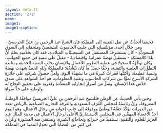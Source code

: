 ```yaml
---
layout: default
section: '272'
name:
image1: 
image1-caption: 
---
```

فحينما أتحدَّثُ عن نقلِ التقنيةِ إلى المملكةِ فإن الشيخَ عبدَ الرحمنِ بنَ عليٍّ الجريسيَّ - ومن خلالِ إحدى مؤسَّساتِهِ التي جلبتِ الحاسوبَ الشخصيَّ وملحقاتِهِ إلى السوقِ السعوديَّةِ - كان يستشرفُ المستقبلَ في السبعينيَّاتِ الميلاديةِ، فقد كان بحَدْسِهِ يعلمُ أنَّ بلدًا كالمملكةِ - يستقبلُ نهضةً عمرانيةً واقتصاديةً - مقبلٌ على تنميةٍ في جميعِ الجوانبِ، وكان توجُّهُهُ الصحيحُ في عمليةِ التطويرِ للأعمالِ والإنسانِ بجلبِ التقنية الحديثةِ ومتابعةِ التطوُّراتِ العلميةِ والتقنيةِ، وحقًّا حصلَ ما كان يَنْشُدُهُ؛ فالمملكةُ وللهِ الحمدُ شهدَت نهضةً وتنميةً عظيمةً، واكبَتْها قَفَزاتٌ كبيرةٌ هي ما نشهَدُهُ اليومَ، ولعلَّ حصولَ شَركتِهِ على جائزةِ الشركةِ الأسرعِ نموًّا بين شركاتِ الحاسوبِ وتقنيةِ المعلوماتِ، هو أحدُ الشواهدِ على صدقِ حَدْسِ هذا الإنسانِ، وسرٌّ من أسرارِ إنجازاتِهِ المتعدِّدةِ وقدرتِهِ على تحقيقِ النجاحِ له ولوطنِهِ على حدٍّ سواءٍ.

وحين يأتي الحديثُ عن الوطنِ فللشيخِ عبدِ الرحمنِ بنِ عليٍّ الجريسيِّ مواقفُهُ الوطنيةُ المعروفةُ، وإنَّ رئاستَهُ لمجلسِ الغُرَفِ السعوديةِ والغرفةِ التجاريةِ الصناعيةِ بالرياضِ لعدد من الدورات تؤكِّدُ حسَّهُ الوطنيَّ ووقوفَهُ إلى جانبِ إخوانِهِ من رجالِ الأعمالِ، وهو اليومَ أحدُ الأعضاءِ المهمِّين في المجلسِ الاستشاريِّ الأعلى لرجالِ الأعمالِ في مدينةِ الملكِ عبدِ العزيزِ للعلوم والتقنيةِ، نستفيدُ من خبراتِهِ ونجاحاتِهِ الكبيرةِ، ونستقي منه المشورةَ والرأيَ في كثيرٍ من القضايا التي تخدِمُ التنميةَ في المملكة.
